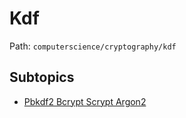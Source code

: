 # Kdf

Path: `computerscience/cryptography/kdf`

## Subtopics
- [Pbkdf2 Bcrypt Scrypt Argon2](./pbkdf2_bcrypt_scrypt_argon2/README.md)
